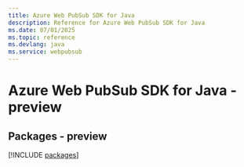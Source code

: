 ```yaml
---
title: Azure Web PubSub SDK for Java
description: Reference for Azure Web PubSub SDK for Java
ms.date: 07/01/2025
ms.topic: reference
ms.devlang: java
ms.service: webpubsub
---
```

# Azure Web PubSub SDK for Java - preview
## Packages - preview
[!INCLUDE [packages](web-pubsub-index.md)]